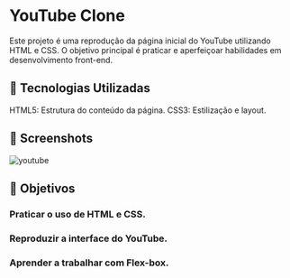 # YouTube Clone
Este projeto é uma reprodução da página inicial do YouTube utilizando HTML e CSS. O objetivo principal é praticar e aperfeiçoar habilidades em desenvolvimento front-end.

## 🚀 Tecnologias Utilizadas
HTML5: Estrutura do conteúdo da página.
CSS3: Estilização e layout.

## 📸 Screenshots
![youtube](https://github.com/user-attachments/assets/12dc463a-2d98-49f3-9e04-b49b110b54a3)

## 🎯 Objetivos
### Praticar o uso de HTML e CSS.
### Reproduzir a interface do YouTube.
### Aprender a trabalhar com Flex-box.
